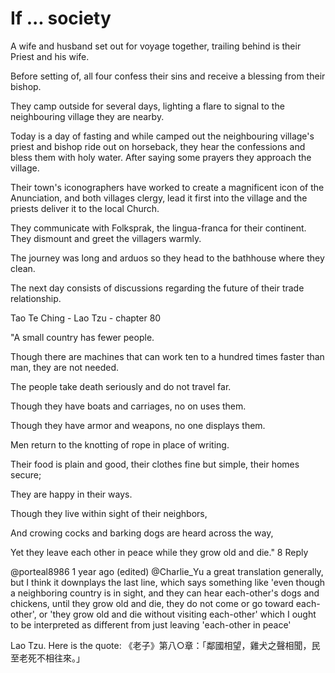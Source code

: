 # If ... society

A wife and husband set out for voyage together, trailing behind is their Priest and his wife.

Before setting of, all four confess their sins and receive a blessing from their bishop.

They camp outside for several days, lighting a flare to signal to the neighbouring village they are nearby.

Today is a day of fasting and while camped out the neighbouring village's priest and bishop ride out on horseback, they hear the confessions and bless them with holy water. After saying some prayers they approach the village.

Their town's iconographers have worked to create a magnificent icon of the Anunciation, and both villages clergy, lead it first into the village and the priests deliver it to the local Church.

They communicate with Folksprak, the lingua-franca for their continent. They dismount and greet the villagers warmly.

The journey was long and arduos so they head to the bathhouse where they clean.

The next day consists of discussions regarding the future of their trade relationship.


Tao Te Ching - Lao Tzu - chapter 80



"A small country has fewer people.

Though there are machines that can work ten to a hundred times faster than man, they are not needed.

The people take death seriously and do not travel far.

Though they have boats and carriages, no on uses them.

Though they have armor and weapons, no one displays them.

Men return to the knotting of rope in place of writing.

Their food is plain and good, their clothes fine but simple, their homes secure;

They are happy in their ways.

Though they live within sight of their neighbors,

And crowing cocks and barking dogs are heard across the way,

Yet they leave each other in peace while they grow old and die."
8
Reply

@porteal8986
1 year ago (edited)
 @Charlie_Yu  a great translation generally, but I think it downplays the last line, which says something like 'even though a neighboring country is in sight, and they can hear each-other's dogs and chickens, until they grow old and die, they do not come or go toward each-other', or 'they grow old and die without visiting each-other' which I ought to be interpreted as different from just leaving 'each-other in peace'

Lao Tzu.  Here is the quote: 《老子》第八○章：「鄰國相望，雞犬之聲相聞，民至老死不相往來。」
